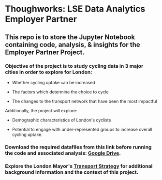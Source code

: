 # Thoughworks: LSE Data Analytics Employer Partner

## This repo is to store the Jupyter Notebook containing code, analysis, & insights for the Employer Partner Project.

### Objective of the project is to study cycling data in 3 major cities in order to explore for London:

- Whether cycling uptake can be increased

- The factors which determine the choice to cycle

- The changes to the transport network that have been the most impactful

Additionally, the project will explore:

- Demographic characteristics of London's cyclists

- Potential to engage with under-represented groups to increase overall cycling uptake.

### Download the required datafiles from this link before running the code and associated analysis: [Google Drive](https://drive.google.com/drive/folders/1fLhZFesbBWgKYrJb6d7A3781ujcFGka5).

### Explore the London Mayor's [Transport Strategy](https://www.london.gov.uk/what-we-do/transport/our-vision-transport/mayors-transport-strategy-2018) for additional background information and the context of this project.
